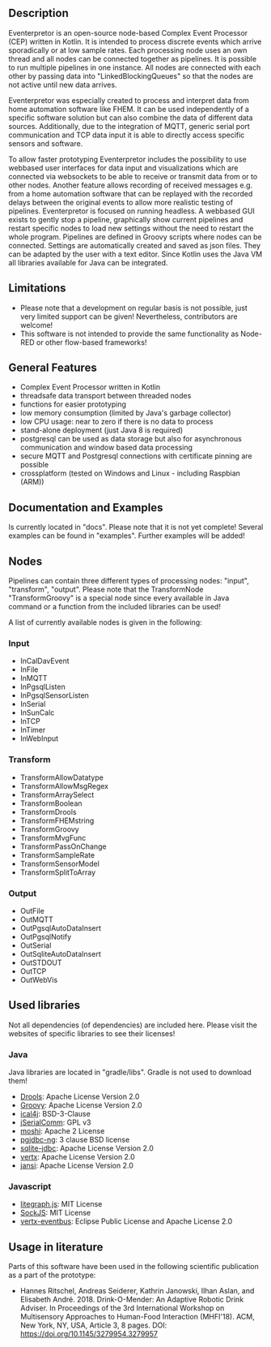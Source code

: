 ## Description
Eventerpretor is an open-source node-based Complex Event Processor (CEP) written in Kotlin. It is intended to process discrete events which arrive sporadically or at low sample rates. Each processing node uses an own thread and all nodes can be connected together as pipelines. It is possible to run multiple pipelines in one instance. All nodes are connected with each other by passing data into "LinkedBlockingQueues" so that the nodes are not active until new data arrives. 

Eventerpretor was especially created to process and interpret data from home automation software like FHEM. It can be used independently of a specific software solution but can also combine the data of different data sources. Additionally, due to the integration of MQTT, generic serial port communication and TCP data input it is able to directly access specific sensors and software.

To allow faster prototyping Eventerpretor includes the possibility to use webbased user interfaces for data input and visualizations which are connected via websockets to be able to receive or transmit data from or to other nodes. Another feature allows recording of received messages e.g. from a home automation software that can be replayed with the recorded delays between the original events to allow more realistic testing of pipelines.
Eventerpretor is focused on running headless. A webbased GUI exists to gently stop a pipeline, graphically show current pipelines and restart specific nodes to load new settings without the need to restart the whole program.
Pipelines are defined in Groovy scripts where nodes can be connected. Settings are automatically created and saved as json files. They can be adapted by the user with a text editor.
Since Kotlin uses the Java VM all libraries available for Java can be integrated.

## Limitations
* Please note that a development on regular basis is not possible, just very limited support can be given! Nevertheless, contributors are welcome!
* This software is not intended to provide the same functionality as Node-RED or other flow-based frameworks!

## General Features
* Complex Event Processor written in Kotlin
* threadsafe data transport between threaded nodes
* functions for easier prototyping
* low memory consumption (limited by Java's garbage collector)
* low CPU usage: near to zero if there is no data to process
* stand-alone deployment (just Java 8 is required)
* postgresql can be used as data storage but also for asynchronous communication and window based data processing
* secure MQTT and Postgresql connections with certificate pinning are possible
* crossplatform (tested on Windows and Linux - including Raspbian (ARM))

## Documentation and Examples
Is currently located in "docs". Please note that it is not yet complete!
Several examples can be found in "examples". Further examples will be added!

## Nodes
Pipelines can contain three different types of processing nodes: "input", "transform", "output". 
Please note that the TransformNode "TransformGroovy" is a special node since every available in Java command or a function from the included libraries can be used!

A list of currently available nodes is given in the following:

### Input
* InCalDavEvent
* InFile
* InMQTT
* InPgsqlListen
* InPgsqlSensorListen
* InSerial
* InSunCalc
* InTCP
* InTimer
* InWebInput

### Transform
* TransformAllowDatatype
* TransformAllowMsgRegex
* TransformArraySelect
* TransformBoolean
* TransformDrools
* TransformFHEMstring
* TransformGroovy
* TransformMvgFunc
* TransformPassOnChange
* TransformSampleRate
* TransformSensorModel
* TransformSplitToArray

### Output
* OutFile
* OutMQTT
* OutPgsqlAutoDataInsert
* OutPgsqlNotify
* OutSerial
* OutSqliteAutoDataInsert
* OutSTDOUT
* OutTCP
* OutWebVis

## Used libraries
Not all dependencies (of dependencies) are included here. Please visit the websites of specific libraries to see their licenses!

### Java
Java libraries are located in "gradle/libs". Gradle is not used to download them!

* [Drools](https://github.com/kiegroup/drools): Apache License Version 2.0
* [Groovy](https://github.com/apache/groovy): Apache License Version 2.0
* [ical4j](https://github.com/ical4j/ical4j): BSD-3-Clause
* [jSerialComm](https://github.com/Fazecast/jSerialComm): GPL v3
* [moshi](https://github.com/square/moshi): Apache 2 License
* [pgjdbc-ng](https://github.com/impossibl/pgjdbc-ng): 3 clause BSD license
* [sqlite-jdbc](https://github.com/xerial/sqlite-jdbc): Apache License Version 2.0
* [vertx](https://github.com/vert-x3/vertx-lang-kotlin): Apache License Version 2.0
* [jansi](https://github.com/fusesource/jansi): Apache License Version 2.0


### Javascript
* [litegraph.js](https://github.com/jagenjo/litegraph.js): MIT License
* [SockJS](https://github.com/sockjs/sockjs-client): MIT License
* [vertx-eventbus](http://vertx.io/): Eclipse Public License and Apache License 2.0


## Usage in literature
Parts of this software have been used in the following scientific publication as a part of the prototype:
* Hannes Ritschel, Andreas Seiderer, Kathrin Janowski, Ilhan Aslan, and Elisabeth André. 2018. Drink-O-Mender: An Adaptive Robotic Drink Adviser. In Proceedings of the 3rd International Workshop on Multisensory Approaches to Human-Food Interaction (MHFI'18). ACM, New York, NY, USA, Article 3, 8 pages. DOI: https://doi.org/10.1145/3279954.3279957 
